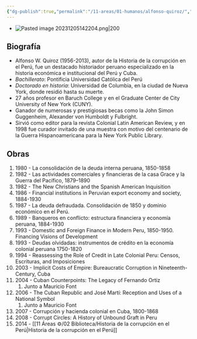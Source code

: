 ```yaml
---
{"dg-publish":true,"permalink":"/11-areas/01-humanos/alfonso-quiroz/","noteIcon":""}
---
```

 
- ![Pasted image 20231205142204.png|200](/img/user/02%20Image/Pasted%20image%2020231205142204.png)
## Biografía
- Alfonso W. Quiroz (1956-2013), autor de la Historia de la corrupción en el Perú, fue un destacado historiador peruano especializado en la historia económica e institucional del Perú y Cuba. 
- *Bachillerato*: Pontificia Universidad Católica del Perú 
- *Doctorado en historia*: Universidad de Columbia, en la ciudad de Nueva York, donde residió hasta su muerte. 
- 27 años profesor en Baruch College y en el Graduate Center de City University of New York (CUNY).
- Ganador de numerosas y prestigiosas becas como la John Simon Guggenheim, Alexander von Humboldt y Fulbright. 
- Sirvió como editor para la revista Colonial Latin American Review, y en 1998 fue curador invitado de una muestra con motivo del centenario de la Guerra Hispanoamericana para la New York Public Library. 
## Obras
1. 1980 - La consolidación de la deuda interna peruana, 1850-1858
2. 1982 - Las actividades comerciales y financieras de la casa Grace y la Guerra del Pacífico, 1879–1890
3. 1982 - The New Christians and the Spanish American Inquisition
4. 1986 - Financial institutions in Peruvian export economy and society, 1884-1930
5. 1987 - La deuda defraudada. Consolidación de 1850 y dominio económico en el Perú.
6. 1989 - Banqueros en conflicto: estructura financiera y economía peruana, 1884-1930
7. 1993 - Domestic and Foreign Finance in Modern Peru, 1850-1950. Financing Visions of Development
8. 1993 - Deudas olvidadas: instrumentos de crédito en la economía colonial peruana 1750-1820
9. 1994 - Reassessing the Role of Credit in Late Colonial Peru: Censos, Escrituras, and Imposiciones
10. 2003 - Implicit Costs of Empire: Bureaucratic Corruption in Nineteenth-Century, Cuba
11. 2004 - Cuban Counterpoints: The Legacy of Fernando Ortiz 
	1. Junto a Mauricio Font
12. 2006 - The Cuban Republic and José Martí: Reception and Uses of a National Symbol 
	1. Junto a Mauricio Font
13. 2007 - Corrupción y hacienda colonial en Cuba, 1800-1868
14. 2008 - Corrupt Circles: A History of Unbound Graft in Peru
15. 2014 - [[11 Áreas ⚙/02 Biblioteca/Historia de la corrupción en el Perú\|Historia de la corrupción en el Perú]]